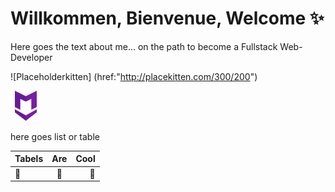 # Willkommen, Bienvenue, Welcome  :sparkles:

Here goes the text about me... on the path to become a Fullstack Web-Developer

![Placeholderkitten] (href:"http://placekitten.com/300/200")


![Logo](https://raw.githubusercontent.com/adam-p/markdown-here/master/src/common/images/icon48.png)

here goes list or table

| Tabels | Are    | Cool |
| ------ | :----: | ---: |
|  :see_no_evil: | :hear_no_evil: | :speak_no_evil: |
